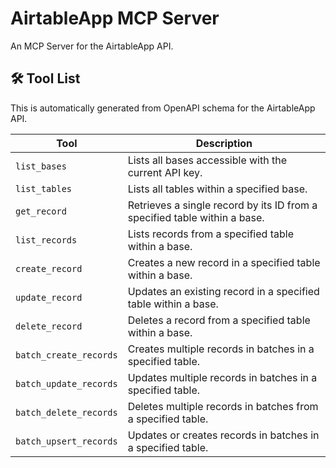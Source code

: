 # AirtableApp MCP Server

An MCP Server for the AirtableApp API.

## 🛠️ Tool List

This is automatically generated from OpenAPI schema for the AirtableApp API.


| Tool | Description |
|------|-------------|
| `list_bases` | Lists all bases accessible with the current API key. |
| `list_tables` | Lists all tables within a specified base. |
| `get_record` | Retrieves a single record by its ID from a specified table within a base. |
| `list_records` | Lists records from a specified table within a base. |
| `create_record` | Creates a new record in a specified table within a base. |
| `update_record` | Updates an existing record in a specified table within a base. |
| `delete_record` | Deletes a record from a specified table within a base. |
| `batch_create_records` | Creates multiple records in batches in a specified table. |
| `batch_update_records` | Updates multiple records in batches in a specified table. |
| `batch_delete_records` | Deletes multiple records in batches from a specified table. |
| `batch_upsert_records` | Updates or creates records in batches in a specified table. |
